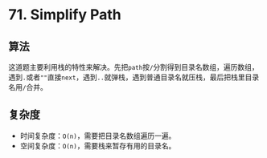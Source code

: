# 71. Simplify Path
## 算法
这道题主要利用栈的特性来解决。先把`path`按`/`分割得到目录名数组，遍历数组，遇到`.`或者`""`直接`next`，遇到`..`就弹栈，遇到普通目录名就压栈，最后把栈里目录名用`/`合并。

## 复杂度
- 时间复杂度：`O(n)`，需要把目录名数组遍历一遍。
- 空间复杂度：`O(n)`，需要栈来暂存有用的目录名。
